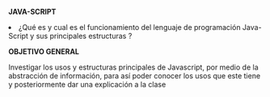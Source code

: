 **JAVA-SCRIPT**
<p> <li>¿Qué es y cual es el funcionamiento del lenguaje de programación Java-Script y sus principales estructuras ? </li> </p>

**OBJETIVO GENERAL**
<p> Investigar los usos y estructuras principales de Javascript, por medio de la abstracción de información, para así poder conocer los usos que este tiene y posteriormente dar una explicación a la clase </p>







